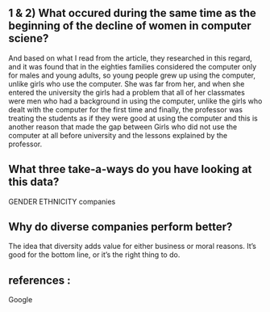 ## 1 & 2) What occured during the same time as the beginning of the decline of women in computer sciene?
And based on what I read from the article, they researched in this regard, and it was found that in the eighties families considered the computer only for males and young adults, so young people grew up using the computer, unlike girls who use the computer. She was far from her, and when she entered the university the girls had a problem that all of her classmates were men who had a background in using the computer, unlike the girls who dealt with the computer for the first time and finally, the professor was treating the students as if they were good at using the computer and this is another reason that made the gap between Girls who did not use the computer at all before university and the lessons explained by the professor.

## What three take-a-ways do you have looking at this data?
GENDER
ETHNICITY
companies

## Why do diverse companies perform better?
The idea that diversity adds value for either business or moral reasons. It’s good for the bottom line, or it’s the right thing to do.
## references :
  Google
